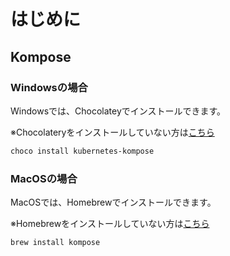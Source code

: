 # はじめに

## Kompose

### Windowsの場合

Windowsでは、Chocolateyでインストールできます。

※Chocolateryをインストールしていない方は[こちら](Chocolatery.md)

```PowerShell
choco install kubernetes-kompose
```

### MacOSの場合

MacOSでは、Homebrewでインストールできます。

※Homebrewをインストールしていない方は[こちら](Homebrew.md)

```Shell
brew install kompose
```
